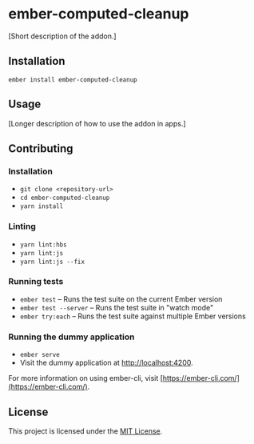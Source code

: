 ember-computed-cleanup
==============================================================================

[Short description of the addon.]

Installation
------------------------------------------------------------------------------

```
ember install ember-computed-cleanup
```


Usage
------------------------------------------------------------------------------

[Longer description of how to use the addon in apps.]


Contributing
------------------------------------------------------------------------------

### Installation

* `git clone <repository-url>`
* `cd ember-computed-cleanup`
* `yarn install`

### Linting

* `yarn lint:hbs`
* `yarn lint:js`
* `yarn lint:js --fix`

### Running tests

* `ember test` – Runs the test suite on the current Ember version
* `ember test --server` – Runs the test suite in "watch mode"
* `ember try:each` – Runs the test suite against multiple Ember versions

### Running the dummy application

* `ember serve`
* Visit the dummy application at [http://localhost:4200](http://localhost:4200).

For more information on using ember-cli, visit [https://ember-cli.com/](https://ember-cli.com/).

License
------------------------------------------------------------------------------

This project is licensed under the [MIT License](LICENSE.md).
